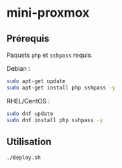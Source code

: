 # mini-proxmox

## Prérequis

Paquets `php` et `sshpass` requis.

Debian :

```sh
sudo apt-get update
sudo apt-get install php sshpass -y
```

RHEL/CentOS :

```sh
sudo dnf update
sudo dnf install php sshpass -y
```

## Utilisation

```bash
./deploy.sh
```
